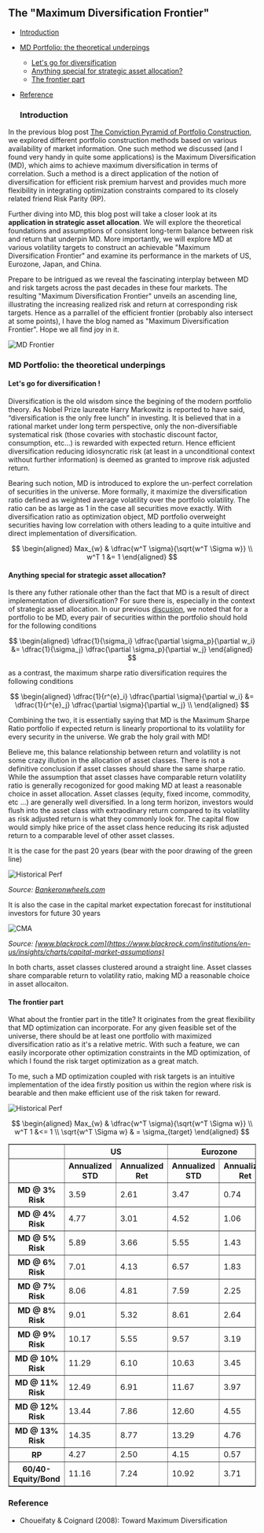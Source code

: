 

#

## The "Maximum Diversification Frontier"

- [Introduction](#introduction)
- [MD Portfolio: the theoretical underpings](#why)
  - [Let's go for diversification](#subparagraph1)
  - [Anything special for strategic asset allocation?](#subparagraph2)
  - [The frontier part](#subparagraph3)
- [Reference](#ref)

  ### Introduction <a name="introduction"></a>


In the previous blog post [The Conviction Pyramid of Portfolio Construction](https://skybluerw.github.io/2023/04/01/pyramid-optimization.html#risk), we explored different portfolio construction methods based on various availability of market information. One such method we discussed (and I found very handy in quite some applications) is the Maximum Diversification (MD), which aims to achieve maximum diversification in terms of correlation. Such a method is a direct application of the notion of diversification for efficient risk premium harvest and provides much more flexibility in integrating optimization constraints compared to its closely related friend Risk Parity (RP). 

Further diving into MD, this blog post will take a closer look at its **application in strategic asset allocation**. We will explore the theoretical foundations and assumptions of consistent long-term balance between risk and return that underpin MD. More importantly, we will explore MD at various volatility targets to construct an achievable "Maximum Diversification Frontier" and examine its performance in the markets of US, Eurozone, Japan, and China.

Prepare to be intrigued as we reveal the fascinating interplay between MD and risk targets across the past decades in these four markets. The resulting "Maximum Diversification Frontier" unveils an ascending line,  illustrating the increasing realized risk and return at corresponding risk targets. Hence as a parrallel of the efficient frontier (probably also intersect at some points), I have the blog named as "Maximum Diversification Frontier". Hope we all find joy in it.

![MD Frontier](https://raw.githubusercontent.com/SkyBlueRW/SkyBlueRW.github.io/main/_posts/asset/MD_Frontier.png)


### MD Portfolio: the theoretical underpings <a name="why"></a>

#### Let's go for diversification ! <a name="subparagraph1"></a>


Diversification is the old wisdom since the begining of the modern portfolio theory. As Nobel Prize laureate Harry Markowitz is reported to have said, “diversification is the only free lunch” in investing. It is believed that in a rational market under long term perspective, only the non-diversifiable systematical risk (those covaries with stochastic discount factor, consumption, etc...) is rewarded with expected return. Hence efficient diversification reducing idiosyncratic risk (at least in a unconditional context without further information) is deemed as granted to improve risk adjusted return.

Bearing such notion, MD is introduced to explore the un-perfect correlation of securities in the universe. More formally, it maximize the diversification ratio defined as weighted average volatility over the portfolio volatility. The ratio can be as large as 1 in the case all securities move exactly. With diversification ratio as optimization object, MD portfolio overweight securities having low correlation with others leading to a quite intuitive and direct implementation of diversification.

$$
\begin{aligned}
Max_{w} & \dfrac{w^T \sigma}{\sqrt{w^T \Sigma w}} \\
w^T 1 &= 1
\end{aligned}
$$

#### Anything special for strategic asset allocation? <a name="subparagraph2"></a>


Is there any futher rationale other than the fact that MD is a result of direct implementation of diversification? For sure there is, especially in the context of strategic asset allocation. In our previous [discusion](https://skybluerw.github.io/2023/04/01/pyramid-optimization.html#risk), we noted that for a portfolio to be MD, every pair of securities within the portfolio should hold for the following conditions

$$
\begin{aligned}
\dfrac{1}{\sigma_i} \dfrac{\partial \sigma_p}{\partial w_i} &= \dfrac{1}{\sigma_j} \dfrac{\partial \sigma_p}{\partial w_j}
\end{aligned}
$$

as a contrast, the maximum sharpe ratio diversification requires the following conditions

$$
\begin{aligned}
\dfrac{1}{r^{e}_i} \dfrac{\partial \sigma}{\partial w_i} &= \dfrac{1}{r^{e}_j} \dfrac{\partial \sigma}{\partial w_j} \\
\end{aligned}
$$

Combining the two, it is essentially saying that MD is the Maximum Sharpe Ratio portfolio if expected return is linearly proportional to its volatility for every security in the universe. We grab the holy grail with MD! 

Believe me, this balance relationship between return and volatility is not some crazy illution in the allocation of asset classes. There is not a definitive conclusion if asset classes should share the same sharpe ratio. While the assumption that asset classes have comparable return volatility ratio is generally recogonized for good making MD at least a reasonable choice in asset allocation. Asset classes (equity, fixed income, commodity, etc ...) are generally well diversified. In a long term horizon, investors would flush into the asset class with extraodinary return compared to its volatility as risk adjusted return is what they commonly look for. The capital flow would simply hike price of the asset class hence reducing its risk adjusted return to a comparable level of other asset classes.

It is the case for the past 20 years (bear with the poor drawing of the green line)

![Historical Perf](https://raw.githubusercontent.com/SkyBlueRW/SkyBlueRW.github.io/main/_posts/asset/historical_perf.png)

*Source: [Bankeronwheels.com](https://www.bankeronwheels.com/the-long-game-historical-market-returns-2022-expectations/)*

It is also the case in the capital market expectation forecast for institutional investors for future 30 years

![CMA](https://raw.githubusercontent.com/SkyBlueRW/SkyBlueRW.github.io/main/_posts/asset/BLK_CMA.png)

*Source: [www.blackrock.com](https://www.blackrock.com/institutions/en-us/insights/charts/capital-market-assumptions)*

In both charts, asset classes clustered around a straight line. Asset classes share comparable return to volatility ratio, making MD a reasonable choice in asset allocaiton.


#### The frontier part <a name="subparagraph3"></a>


What about the frontier part in the title? It originates from the great flexibility that MD optimization can incorporate. For any given feasible set of the universe, there should be at least one portfolio with maximized diversification ratio as it's a relative metric. With such a feature, we can easily incorporate other optimization constraints in the MD optimization, of which I found the risk target optimization as a great match. 

To me, such a MD optimization coupled with risk targets is an intuitive implementation of the idea firstly position us within the region where risk is bearable and then make efficient use of the risk taken for reward.

![Historical Perf](https://raw.githubusercontent.com/SkyBlueRW/SkyBlueRW.github.io/main/_posts/asset/asset_class_history.png)




$$
\begin{aligned}
Max_{w} & \dfrac{w^T \sigma}{\sqrt{w^T \Sigma w}} \\
w^T 1 &<= 1 \\
\sqrt{w^T \Sigma w} & = \sigma_{target}
\end{aligned}
$$


<table border="1" class="dataframe">  <thead>    <tr>      <th></th>      <th colspan="2" halign="left">US</th>      <th colspan="2" halign="left">Eurozone</th>      <th colspan="2" halign="left">Japan</th>      <th colspan="2" halign="left">China</th>    </tr>    <tr>      <th></th>      <th>Annualized STD</th>      <th>Annualized Ret</th>      <th>Annualized STD</th>      <th>Annualized Ret</th>      <th>Annualized STD</th>      <th>Annualized Ret</th>      <th>Annualized STD</th>      <th>Annualized Ret</th>    </tr>  </thead>  <tbody>    <tr>      <th>MD @ 3% Risk</th>      <td>3.59</td>      <td>2.61</td>      <td>3.47</td>      <td>0.74</td>      <td>3.19</td>      <td>1.55</td>      <td>3.08</td>      <td>3.77</td>    </tr>    <tr>      <th>MD @ 4% Risk</th>      <td>4.77</td>      <td>3.01</td>      <td>4.52</td>      <td>1.06</td>      <td>4.20</td>      <td>2.13</td>      <td>4.10</td>      <td>4.17</td>    </tr>    <tr>      <th>MD @ 5% Risk</th>      <td>5.89</td>      <td>3.66</td>      <td>5.55</td>      <td>1.43</td>      <td>5.22</td>      <td>2.57</td>      <td>5.11</td>      <td>4.54</td>    </tr>    <tr>      <th>MD @ 6% Risk</th>      <td>7.01</td>      <td>4.13</td>      <td>6.57</td>      <td>1.83</td>      <td>6.25</td>      <td>2.97</td>      <td>6.12</td>      <td>4.89</td>    </tr>    <tr>      <th>MD @ 7% Risk</th>      <td>8.06</td>      <td>4.81</td>      <td>7.59</td>      <td>2.25</td>      <td>7.29</td>      <td>3.34</td>      <td>7.13</td>      <td>5.18</td>    </tr>    <tr>      <th>MD @ 8% Risk</th>      <td>9.01</td>      <td>5.32</td>      <td>8.61</td>      <td>2.64</td>      <td>8.34</td>      <td>3.68</td>      <td>8.14</td>      <td>5.43</td>    </tr>    <tr>      <th>MD @ 9% Risk</th>      <td>10.17</td>      <td>5.55</td>      <td>9.57</td>      <td>3.19</td>      <td>9.40</td>      <td>4.00</td>      <td>9.16</td>      <td>5.56</td>    </tr>    <tr>      <th>MD @ 10% Risk</th>      <td>11.29</td>      <td>6.10</td>      <td>10.63</td>      <td>3.45</td>      <td>10.52</td>      <td>4.27</td>      <td>10.16</td>      <td>5.64</td>    </tr>    <tr>      <th>MD @ 11% Risk</th>      <td>12.49</td>      <td>6.91</td>      <td>11.67</td>      <td>3.97</td>      <td>11.49</td>      <td>5.42</td>      <td>11.11</td>      <td>5.90</td>    </tr>    <tr>      <th>MD @ 12% Risk</th>      <td>13.44</td>      <td>7.86</td>      <td>12.60</td>      <td>4.55</td>      <td>12.37</td>      <td>6.46</td>      <td>12.03</td>      <td>6.21</td>    </tr>    <tr>      <th>MD @ 13% Risk</th>      <td>14.35</td>      <td>8.77</td>      <td>13.29</td>      <td>4.76</td>      <td>13.20</td>      <td>7.33</td>      <td>12.92</td>      <td>6.50</td>    </tr>    <tr>      <th>RP</th>      <td>4.27</td>      <td>2.50</td>      <td>4.15</td>      <td>0.57</td>      <td>2.16</td>      <td>0.89</td>      <td>1.60</td>      <td>4.78</td>    </tr>    <tr>      <th>60/40-Equity/Bond</th>      <td>11.16</td>      <td>7.24</td>      <td>10.92</td>      <td>3.71</td>      <td>10.02</td>      <td>4.12</td>      <td>15.10</td>      <td>6.50</td>    </tr>  </tbody></table>




### Reference <a name="ref"></a>
- Choueifaty & Coignard (2008): Toward Maximum Diversification

